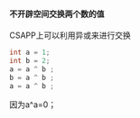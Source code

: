 #### 不开辟空间交换两个数的值

CSAPP上可以利用异或来进行交换

```java
int a = 1;
int b = 2;
a = a ^ b ;
b = a ^ b ;
a = a ^ b ;
```

因为a^a=0；